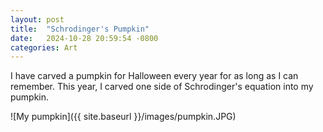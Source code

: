 ```yaml
---
layout: post
title:  "Schrodinger's Pumpkin"
date:   2024-10-28 20:59:54 -0800
categories: Art 
---
```

I have carved a pumpkin for Halloween every year for as long as I can
remember. This year, I carved one side of Schrodinger's equation into my
pumpkin.

![My pumpkin]({{ site.baseurl }}/images/pumpkin.JPG)
